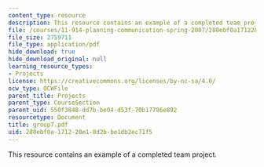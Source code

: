 ```yaml
---
content_type: resource
description: This resource contains an example of a completed team project.
file: /courses/11-914-planning-communication-spring-2007/280ebf0a171228e18d2bbe1db2ec71f5_group7.pdf
file_size: 2759711
file_type: application/pdf
hide_download: true
hide_download_original: null
learning_resource_types:
- Projects
license: https://creativecommons.org/licenses/by-nc-sa/4.0/
ocw_type: OCWFile
parent_title: Projects
parent_type: CourseSection
parent_uid: 550f3848-dd7b-be04-d53f-70b17786e892
resourcetype: Document
title: group7.pdf
uid: 280ebf0a-1712-28e1-8d2b-be1db2ec71f5
---
```

This resource contains an example of a completed team project.